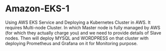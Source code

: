 # Amazon-EKS-1

Using AWS EKS Service and Deploying a Kubernetes Cluster in AWS.
It requires Multi-node Cluster.
In which Master node is fully managed by AWS (for which they actually charge you) and we need to provide details of Slave nodes.
Then will deploy MYSQL and WORDPRESS on that cluster with deploying Prometheus and Grafana on it for Monitoring purpose.
